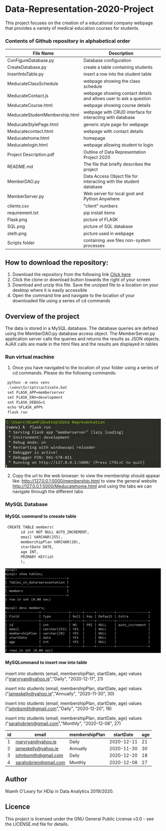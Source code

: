 # Data-Representation-2020-Project

This project focuses on the creation of a educational company webpage that provides a variety of medical education courses for students.

### Contents of Github repository in alphabetical order
|File Name | Description                                |
|----------|--------------------------------------------|
| ConFigureDatabase.py | Database configuration |
| CreateDatabase.py | create a table containing students |
| InsertIntoTable.py  | insert a row into the student table |
| MeducateClassSchedule | webpage showing the class schedule
| MeducateContact.js | webpage showing contact details and allows user to ask a question |
| MeducateCourse.html | webpage showing course details |
| MeducateStudentMembership.html | webpage with CRUD interface for interacting with database | Data Rep Project References.doc | project references |
| MeducateStylePage.html | generic style page for webpage |
| Meducatecontact.html | webpage with contact details |
| Meducatehome.html | homepage |
| Meducatelogin.html | webpage allowing student to login |
| Project Description.pdf | Outline of Data Representation Project 2020 |
| README.md | The file that briefly describes the project |
| MemberDAO.py | Data Access Object file for interacting with the student database |
| MemberServer.py | Web server for local gost and Python Anywhere |
| clients.csv | "client" numbers |
| requirement.txt | pip install items |
| Flask.png | picture of FLASK |
| SQL.png| picture of SQL database |
| steth.png | picture used in webpage |
| Scripts folder | containing .exe files non-system processes |

## How to download the repository:
1. Download the repository from the following link <a href=https://github.com/NiamhOL/Data-Representation-2020-Project>Click here</a>  
2. Click the clone or download button towards the right of your screen
3. Download and unzip this file. Save the unziped file to a location on your desktop where it is easily accessible
4. Open the command line and navigate to the location of your downloaded file using a series of cd commands 

## Overview of the project
The data is stored in a MySQL database.
The database queries are defined using the MemberDAO.py database access object.
The MemberServer.py application server calls the queries and returns the results as JSON objects.
AJAX calls are made in the html files and the results are displayed in tables

### Run virtual machine
1. Once you have navigated to the location of your folder using a series of cd commands. Please do the following commands:

```
 python -m venv venv 
 .\venv\Scripts\activate.bat
 set FLASK_APP=memberserver
 set FLASK_ENV=development
 set FLASK_DEBUG=1
 echo %FLASK_APP%
 flask run
 ```
 ![image](https://raw.githubusercontent.com/NiamhOL/Data-Representation-2020-Project/main/Flask.PNG)
 
 
2. Copy the url to the web browser: to view the membership should appear like :http://127.0.0.1:5000/membership.html   to view the general website http://127.0.0.1:5000/Meducatehome.html  and using the tabs we can navigate through the different tabs



### MySQL Database 

#### MySQL command to creeate table 
```
 CREATE TABLE members(
       id int NOT NULL AUTO_INCREMENT,
       email VARCHAR(255),
       membershipPlan VARCHAR(20),
       startDate DATE,
       age INT,
       PRIMARY KEY(id)
       );
```
![image](https://raw.githubusercontent.com/NiamhOL/Data-Representation-2020-Project/main/SQL.PNG)

#### MySQLommand to insert row into table 

insert into students (email, membershipPlan, startDate, age) values ("maryryan@yahoo.ie","Daily", "2020-12-11", 21)

insert into students (email, membershipPlan, startDate, age) values ("jameskelly@yahoo.ie","Annually", "2020-11-30", 30)

insert into students (email, membershipPlan, startDate, age) values ("johnbsmith@gmail.com","Daily", "2020-12-20", 18)

insert into students (email, membershipPlan, startDate, age) values ("sarahobrien@gmail.com","Monthly", "2020-12-08", 27)


| id | email                     | membershipPlan | startDate     | age  |
|----|---------------------------|----------------|---------------|------|
|  1 | maryryan@yahoo.ie         | Daily          | 2020-12-11    |  21  |
|  2 | jameskelly@yahoo.ie       | Annually       | 2020-11-30    |  30  |
|  3 | johnbsmith@gmail.com      | Daily          | 2020-12-20    |  18  |
|  4 | sarahobrien@gmail.com     | Monthly        | 2020-12-08    |  27  |  

## Author
Niamh O'Leary for HDip in Data Analytics 2019/2020.

## Licence
This project is licensed under the GNU General Public License v3.0 - see the LICENSE.md file for details.
